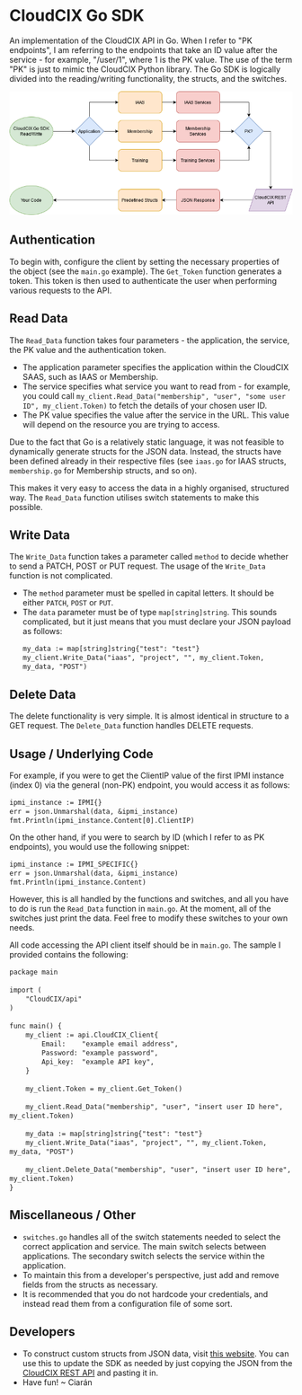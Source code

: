 # CloudCIX Go SDK

An implementation of the CloudCIX API in Go. When I refer to "PK endpoints", I
am referring to the endpoints that take an ID value after the service - for 
example, "/user/1", where 1 is the PK value. The use of the term "PK" is just 
to mimic the CloudCIX Python library. The Go SDK is logically divided into 
the reading/writing functionality, the structs, and the switches.

![Flowchart](https://raw.githubusercontent.com/ciarancotter/cixlogo/main/flowchart_go_sdk.png "Go SDK Flowchart")

## Authentication
To begin with, configure the client by setting the necessary properties of the 
object (see the `main.go` example).
The `Get_Token` function generates a token. This token is then used to 
authenticate the user when performing various requests to the API.

## Read Data

The `Read_Data` function takes four parameters - the application, 
the service, the PK value and the authentication token. 
- The application parameter specifies the application within the CloudCIX SAAS, 
  such as IAAS or Membership. 
- The service specifies what service you want to read from - for 
  example, you could call 
  `my_client.Read_Data("membership", "user", "some user ID", my_client.Token)` 
  to fetch the details of your chosen user ID.
- The PK value specifies the value after the service in the URL. 
  This value will depend on the resource you are trying to access.

Due to the fact that Go is a relatively static language, it was not feasible to 
dynamically generate structs for the JSON data. Instead, the structs have been
defined already in their respective files (see `iaas.go` for IAAS structs,
`membership.go` for Membership structs, and so on). 

This makes it very easy to access the data in a highly organised, structured 
way. The `Read_Data` function utilises switch statements to make this possible.

## Write Data

The `Write_Data` function takes a parameter called `method` to decide whether to
send a PATCH, POST or PUT request. The usage of the `Write_Data` function is not
complicated.
- The `method` parameter must be spelled in capital letters. It should be either
  `PATCH`, `POST` or `PUT`.
- The `data` parameter must be of type `map[string]string`. This sounds
  complicated, but it just means that you must declare your JSON payload as
  follows: 
  ```
  my_data := map[string]string{"test": "test"}
  my_client.Write_Data("iaas", "project", "", my_client.Token, my_data, "POST")
  ```

## Delete Data 

The delete functionality is very simple. It is almost identical in structure
to a GET request. The `Delete_Data` function handles DELETE requests.

## Usage / Underlying Code

For example, if you were to get the ClientIP value of the first IPMI instance 
(index 0) via the general (non-PK) endpoint, you would access it as follows:

```
ipmi_instance := IPMI{}
err = json.Unmarshal(data, &ipmi_instance)
fmt.Println(ipmi_instance.Content[0].ClientIP)
```

On the other hand, if you were to search by ID (which I refer to as PK 
endpoints), you would use the following snippet:

```
ipmi_instance := IPMI_SPECIFIC{}
err = json.Unmarshal(data, &ipmi_instance)
fmt.Println(ipmi_instance.Content)
```

However, this is all handled by the functions and switches, and all you have to
do is run the `Read_Data` function in `main.go`. At the moment, all of the 
switches just print the data. Feel free to modify these switches to your own 
needs.

All code accessing the API client itself should be in `main.go`. 
The sample I provided contains the following:

```
package main

import (
	"CloudCIX/api"
)

func main() {
	my_client := api.CloudCIX_Client{
		Email:    "example email address",
		Password: "example password",
		Api_key:  "example API key",
	}

	my_client.Token = my_client.Get_Token()

	my_client.Read_Data("membership", "user", "insert user ID here", my_client.Token)

	my_data := map[string]string{"test": "test"}
	my_client.Write_Data("iaas", "project", "", my_client.Token, my_data, "POST")

	my_client.Delete_Data("membership", "user", "insert user ID here", my_client.Token)
}
```

## Miscellaneous / Other
- `switches.go` handles all of the switch statements needed to select the 
   correct application and service. The main switch selects between 
   applications. The secondary switch selects the service within the application.
- To maintain this from a developer's perspective, just add and remove fields 
  from the structs as necessary. 
- It is recommended that you do not hardcode your credentials, and instead read 
  them from a configuration file of some sort.

## Developers
- To construct custom structs from JSON data, visit 
  [this website](https://mholt.github.io/json-to-go/). You can use this to 
  update the SDK as needed by just copying the JSON from the 
  [CloudCIX REST API](https://docs.cloudcix.com/) and pasting it in.
- Have fun! ~ Ciarán

